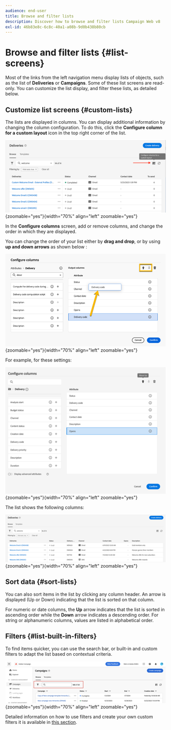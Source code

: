 ```yaml
---
audience: end-user
title: Browse and filter lists
description: Discover how to browse and filter lists Campaign Web v8
exl-id: 46b83e8c-6c8c-40a1-a08b-9d0b438b80cb
---
```

# Browse and filter lists {#list-screens}

Most of the links from the left navigation menu display lists of objects, such as the list of **Deliveries** or **Campaigns**. Some of these list screens are read-only. You can customize the list display, and filter these lists, as detailed below.

## Customize list screens {#custom-lists}

The lists are displayed in columns. You can display additional information by changing the column configuration. To do this, click the **Configure column for a custom layout** icon in the top right corner of the list. 

![](assets/config-columns.png){zoomable="yes"}{width="70%" align="left" zoomable="yes"}

In the **Configure columns** screen, add or remove columns, and change the order in which they are displayed.

You can change the order of your list either by **drag and drop**, or by using **up and down arrows** as shown below :

![](assets/list-reorder.png){zoomable="yes"}{width="70%" align="left" zoomable="yes"}

For example, for these settings:

![](assets/columns.png){zoomable="yes"}{width="70%" align="left" zoomable="yes"}

The list shows the following columns:

![](assets/column-sample.png){zoomable="yes"}{width="70%" align="left" zoomable="yes"}

## Sort data {#sort-lists}

You can also sort items in the list by clicking any column header. An arrow is displayed (Up or Down) indicating that the list is sorted on that column. 

For numeric or date columns, the **Up** arrow indicates that the list is sorted in ascending order while the **Down** arrow indicates a descending order. For string or alphanumeric columns, values are listed in alphabetical order.

## Filters {#list-built-in-filters}

To find items quicker, you can use the search bar, or built-in and custom filters to adapt the list based on contextual criteria. 

![](assets/filter.png){zoomable="yes"}{width="70%" align="left" zoomable="yes"}

Detailed information on how to use filters and create your own custom filters it is available in [this section](../query/filter.md).

<!--
## Use advanced attributes {#adv-attributes}

>[!CONTEXTUALHELP]
>id="acw_attributepicker_advancedfields"
>title="Display advanced attributes"
>abstract="Only the most common attributes are displayed by default in the attribute list. Activate the **Display advanced attributes** toggle to see all available attributes for the current list in the left palette of the rule builder, such as nodes, groupings, 1-1 links, 1-N links."

>[!CONTEXTUALHELP]
>id="acw_rulebuilder_advancedfields"
>title="Rule builder advanced fields"
>abstract="Only the most common attributes are displayed by default in the attribute list. Activate the **Display advanced attributes** toggle to see all available attributes for the current list in the left palette of the rule builder, such as nodes, groupings, 1-1 links, 1-N links."

>[!CONTEXTUALHELP]
>id="acw_rulebuilder_properties_advanced"
>title="Rule builder advanced attributes"
>abstract="Only the most common attributes are displayed by default in the attribute list. Activate the **Display advanced attributes** toggle to see all available attributes for the current list in the left palette of the rule builder, such as nodes, groupings, 1-1 links, 1-N links."


Only most common attributes are displayed by default in the attribute list and filter configuration screens. Attributes which were set as `advanced` attributes in the data schema are hidden from the configuration screens. 

Activate the **Display advanced attributes** toggle to see all available attributes for the current list in the left palette of the rule builder, such as nodes, groupings, 1-1 links, 1-N links. The attribute list is updated instantly.


![](assets/adv-toggle.png){zoomable="yes"}{width="70%" align="left" zoomable="yes"}
-->